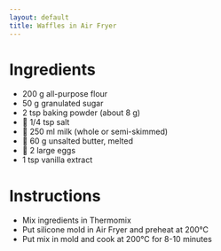 ```yaml
---
layout: default
title: Waffles in Air Fryer
---
```


# Ingredients
- 200 g all-purpose flour 
- 50 g granulated sugar
- 2 tsp baking powder (about 8 g)
- 🧂 1/4 tsp salt
- 🥛 250 ml milk (whole or semi-skimmed)
- 🧈 60 g unsalted butter, melted
- 🥚 2 large eggs
- 1 tsp vanilla extract

# Instructions
- Mix ingredients in Thermomix
- Put silicone mold in Air Fryer and preheat at 200°C
- Put mix in mold and cook at 200°C for 8-10 minutes 
